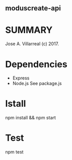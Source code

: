 moduscreate-api
--------------------------------------

SUMMARY
========
Jose A. Villarreal (c) 2017.

Dependencies
============
- Express
- Node.js
See package.js

Istall
======
npm install && npm start

Test
====
npm test
